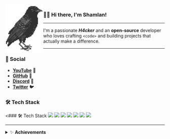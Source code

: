 <img align="left" src="assets/logo.png">

### 👋🏻 Hi there, I'm Shamlan!

---

I'm a passionate <b>*H4cker*</b> and an <b>open-source</b> developer who loves crafting <code>&lt;code&gt;</code> and building projects that actually make a difference.

---

### 🔗 Social
- [**YouTube**](https://www.youtube.com/@S𱎫) 🎥
- [**GitHub**](https://github.com/Shamlan311) 🐙
- [**Discord**](https://discord.gg/Hw3Kh4xgSE) 💬
- [**Twitter**](https://www.x.com/ShamlanAlt) 🐦

### 🛠 Tech Stack
<### 🛠 Tech Stack
<img src="https://img.shields.io/badge/HTML-E34F26?style=flat-square&logo=html5&logoColor=white"/> <img src="https://img.shields.io/badge/CSS-1572B6?style=flat-square&logo=css3&logoColor=white"/> <img src="https://img.shields.io/badge/JavaScript-F7DF1E?style=flat-square&logo=javascript&logoColor=black"/> <img src="https://img.shields.io/badge/Python-3776AB?style=flat-square&logo=python&logoColor=white"/> <img src="https://img.shields.io/badge/Batch-000000?style=flat-square&logo=windows&logoColor=white"/> <img src="https://img.shields.io/badge/VBS-1E5C91?style=flat-square&logo=windows&logoColor=white"/> <img src="https://img.shields.io/badge/VBA-862633?style=flat-square&logo=microsoftaccess&logoColor=white"/>

---

<details>
<summary>✨ <b>Achievements</b></summary>

![achievements](assets/achievements.svg)

</details>


